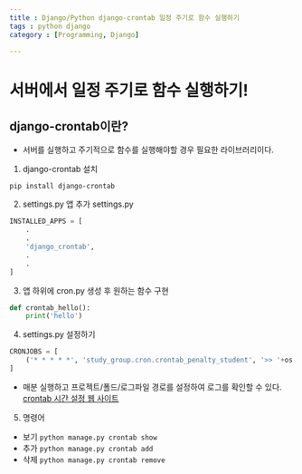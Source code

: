 ```yaml
---
title : Django/Python django-crontab 일정 주기로 함수 실행하기
tags : python django
category : [Programming, Django]

---
```


서버에서 일정 주기로 함수 실행하기!
=====

## django-crontab이란?
- 서버를 실행하고 주기적으로 함수를 실행해야할 경우 필요한 라이브러리이다.

1. django-crontab 설치

`pip install django-crontab`

2. settings.py 앱 추가
settings.py
```python
INSTALLED_APPS = [
    .
    .
    'django_crontab',
    .
    .
]
```

3. 앱 하위에 cron.py 생성 후 원하는 함수 구현
```python
def crontab_hello():
    print('hello')
```

4. settings.py 설정하기
```python
CRONJOBS = [
    ('* * * * *', 'study_group.cron.crontab_penalty_student', '>> '+os.path.join(BASE_DIR, 'stady/log/cron.log')),
]
```
- 매분 실행하고 프로젝트/폴드/로그파일 경로를 설정하여 로그를 확인할 수 있다.
[crontab 시간 설정 웹 사이트](https://crontab.guru/#*_*_*_*_*)

5. 명령어
- 보기
`python manage.py crontab show`
- 추가
`python manage.py crontab add`
- 삭제
`python manage.py crontab remove`